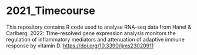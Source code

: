 # 2021_Timecourse
This repository contains R code used to analyse RNA-seq data from
Hanel &amp; Carlberg, 2022: Time-resolved gene expression analysis monitors the regulation of inflammatory mediators and attenuation of adaptive immune response by vitamin D. https://doi.org/10.3390/ijms23020911
